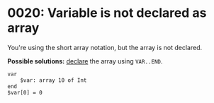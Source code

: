# 0020: Variable is not declared as array

You're using the short array notation, but the array is not declared.

**Possible solutions:** [declare](../../coding/arrays.md#array-declaration) the array using `VAR..END`.

```text
var
    $var: array 10 of Int
end
$var[0] = 0
```



